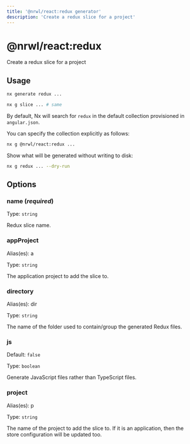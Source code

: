 ```yaml
---
title: '@nrwl/react:redux generator'
description: 'Create a redux slice for a project'
---
```


# @nrwl/react:redux

Create a redux slice for a project

## Usage

```bash
nx generate redux ...
```

```bash
nx g slice ... # same
```

By default, Nx will search for `redux` in the default collection provisioned in `angular.json`.

You can specify the collection explicitly as follows:

```bash
nx g @nrwl/react:redux ...
```

Show what will be generated without writing to disk:

```bash
nx g redux ... --dry-run
```

## Options

### name (_**required**_)

Type: `string`

Redux slice name.

### appProject

Alias(es): a

Type: `string`

The application project to add the slice to.

### directory

Alias(es): dir

Type: `string`

The name of the folder used to contain/group the generated Redux files.

### js

Default: `false`

Type: `boolean`

Generate JavaScript files rather than TypeScript files.

### project

Alias(es): p

Type: `string`

The name of the project to add the slice to. If it is an application, then the store configuration will be updated too.
